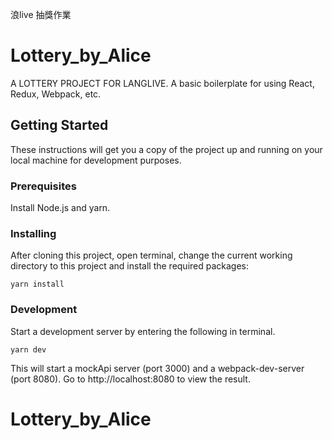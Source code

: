 浪live 抽獎作業

# Lottery_by_Alice

A LOTTERY PROJECT FOR LANGLIVE. A basic boilerplate for using React, Redux, Webpack, etc.

## Getting Started

These instructions will get you a copy of the project up and running on your local machine for development purposes.

### Prerequisites

Install Node.js and yarn.

### Installing

After cloning this project, open terminal, change the current working directory to this project and install the required packages:

```
yarn install
```

### Development

Start a development server by entering the following in terminal.

```
yarn dev
```

This will start a mockApi server (port 3000) and a webpack-dev-server (port 8080).
Go to http://localhost:8080 to view the result.

# Lottery_by_Alice
